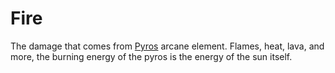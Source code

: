 # Fire
The damage that comes from [Pyros](../Magic/Spell%20Domains/Fire.md) arcane element. Flames, heat, lava, and more, the burning energy of the pyros is the energy of the sun itself.